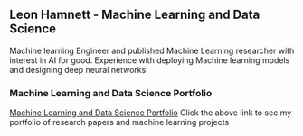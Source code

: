 ## Leon Hamnett - Machine Learning and Data Science

Machine learning Engineer and published Machine Learning researcher with interest in AI for good. 
Experience with deploying Machine learning models and designing deep neural networks.

### Machine Learning and Data Science Portfolio ###
[Machine Learning and Data Science Portfolio](https://lhamnett.github.io/)
Click the above link to see my portfolio of research papers and machine learning projects

